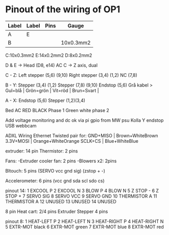 # Pinout of the wiring of OP1



| Label | Label | Pins | Gauge |
|-------|-------|------|-------|
| A     | E     ||
| B     |       |       |10x0.3mm2


C:10x0.3mm2
E:14x0.2mm2
D:8x0.2mm2

D & E -> Head (D8, e14) AC
C -> Z axis, dual 



C - Z: 
Left stepper (5,6) (9,10) 
Right stepper (3,4) (1,2) 
NC (7,8)

B - Y: 
Stepper (3,4) (1,2)
Stepper (7,8) (9,10)
Endstop (5,6)
Grå kabel > Gul=blå | Grön=grön | Vit=röd | Brun=Svart |

A - X:
Endstop (5,6)
Stepper (1,2)(3,4)

Bed AC RED BLACK Phase 1 Green white phase 2

Add voltage monitoring and dc ok via pi gpio from MW psu
Kolla Y endstop
USB webbcam

ADXL Wiring
Ethernet
Twisted pair for: 
GND+MISO  | Brown+WhiteBrown 
3.3V+MOSI | Orange+WhiteOrange
SCLK+CS   | Blue+WhiteBlue





extruder:
14 pin
Thermistor: 2 pins

Fans: 
 -Extruder cooler fan: 2 pins
 -Blowers x2: 2pins 

Bltouch: 5 pins (SERVO vcc gnd sig) (zstop + -) 

Accelerometer: 6 pins (vcc gnd sda scl sdo cs)


pinout 14:
1  EXCOOL P
2  EXCOOL N
3  BLOW P
4  BLOW N
5  Z STOP -
6  Z STOP +
7  SERVO SIG
8  SERVO VCC
9  SERVO GND
10 THERMISTOR A
11 THERMISTOR A
12 UNUSED
13 UNUSED
14 UNUSED


8 pin
Heat cart: 2/4 pins
Extruder Stepper 4 pins

pinout 8:
1 HEAT-LEFT P
2 HEAT-LEFT N
3 HEAT-RIGHT P
4 HEAT-RIGHT N
5 EXTR-MOT black
6 EXTR-MOT green
7 EXTR-MOT blue
8 EXTR-MOT red









